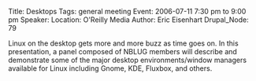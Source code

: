 Title: Desktops
Tags: general meeting
Event: 2006-07-11 7:30 pm to 9:00 pm
Speaker: 
Location: O'Reilly Media
Author: Eric Eisenhart
Drupal_Node: 79

Linux on the desktop gets more and more buzz as time goes on. In this presentation, a panel composed of NBLUG members will describe and demonstrate some of the major desktop environments/window managers available for Linux including Gnome, KDE, Fluxbox, and others.
